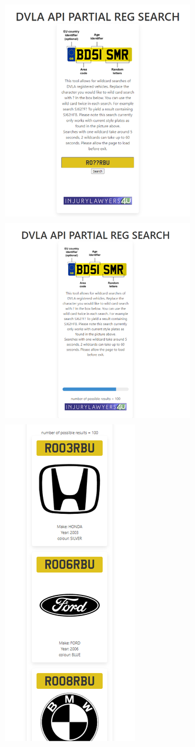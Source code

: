 
![alt text](https://github.com/warren2i/dvla/blob/master/dvla%201.png?raw=true)

![alt text](https://github.com/warren2i/dvla/blob/master/dlva%202.png?raw=true)

![alt text](https://github.com/warren2i/dvla/blob/master/dvla%203.png?raw=true)
